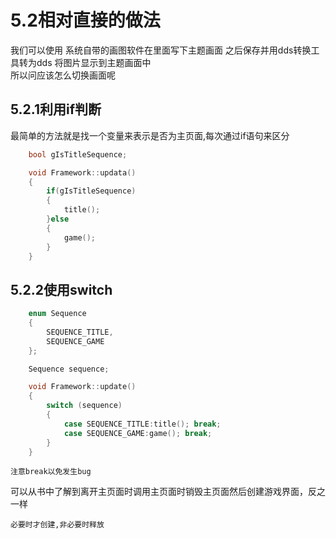 # 5.2相对直接的做法

我们可以使用 系统自带的画图软件在里面写下主题画面 之后保存并用dds转换工具转为dds 将图片显示到主题画面中\
所以问应该怎么切换画面呢

## 5.2.1利用if判断

最简单的方法就是找一个变量来表示是否为主页面,每次通过if语句来区分

```c++
    bool gIsTitleSequence;
```

```c++
    void Framework::updata()
    {
        if(gIsTitleSequence)
        {
            title();
        }else
        {
            game();
        }
    }

```

## 5.2.2使用switch

```c++
    enum Sequence
    {
        SEQUENCE_TITLE,
        SEQUENCE_GAME
    };

    Sequence sequence;

    void Framework::update()
    {
        switch (sequence)
        {
            case SEQUENCE_TITLE:title(); break;
            case SEQUENCE_GAME:game(); break;
        }
    }
```

`注意break以免发生bug`

可以从书中了解到离开主页面时调用主页面时销毁主页面然后创建游戏界面，反之一样

`必要时才创建,非必要时释放`
